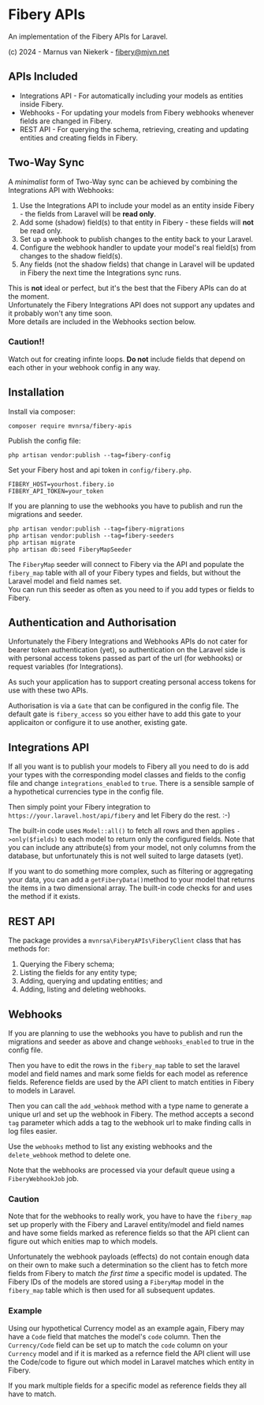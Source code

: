 # Fibery APIs

An implementation of the Fibery APIs for Laravel.

(c) 2024 - Marnus van Niekerk - fibery@mjvn.net

## APIs Included

- Integrations API - For automatically including your models as entities inside Fibery.
- Webhooks - For updating your models from Fibery webhooks whenever fields are changed in Fibery.
- REST API - For querying the schema, retrieving, creating and updating entities and creating fields in Fibery.

## Two-Way Sync

A *minimalist* form of Two-Way sync can be achieved by combining the Integrations API with Webhooks:

1. Use the Integrations API to include your model as an entity inside Fibery - the fields from Laravel will be **read only**.
2. Add some (shadow) field(s) to that entity in Fibery - these fields will **not** be read only.
3. Set up a webhook to publish changes to the entity back to your Laravel.
4. Configure the webhook handler to update your model's real field(s) from changes to the shadow field(s).
5. Any fields (not the shadow fields) that change in Laravel will be updated in Fibery the next time the
Integrations sync runs.

This is **not** ideal or perfect, but it's the best that the Fibery APIs can do at the moment.  
Unfortunately the Fibery Integrations API does not support any updates and it probably won't any time soon.  
More details are included in the Webhooks section below.

### Caution!!

Watch out for creating infinte loops.  **Do not** include fields that depend on each other in your webhook config in any way.

## Installation

Install via composer:

```
composer require mvnrsa/fibery-apis
```

Publish the config file:
```
php artisan vendor:publish --tag=fibery-config
```

Set your Fibery host and api token in `config/fibery.php`.
```
FIBERY_HOST=yourhost.fibery.io
FIBERY_API_TOKEN=your_token
```

If you are planning to use the webhooks you have to publish and run the migrations and seeder.
```
php artisan vendor:publish --tag=fibery-migrations
php artisan vendor:publish --tag=fibery-seeders
php artisan migrate
php artisan db:seed FiberyMapSeeder
```

The `FiberyMap` seeder will connect to Fibery via the API and populate the `fibery_map` table with all of your
Fibery types and fields, but without the Laravel model and field names set.  
You can run this seeder as often as you need to if you add types or fields to Fibery.

## Authentication and Authorisation

Unfortunately the Fibery Integrations and Webhooks APIs do not cater for bearer token authentication (yet),
so authentication on the Laravel side is with personal access tokens passed as part of the url (for webhooks)
or request variables (for Integrations).

As such your application has to support creating personal access tokens for use with these two APIs.

Authorisation is via a `Gate` that can be configured in the config file.  The default gate is  `fibery_access`
so you either have to add this gate to your applicaiton or configure it to use another, existing gate.

## Integrations API

If all you want is to publish your models to Fibery all you need to do is add your types with the corresponding
model classes and fields to the config file and change `integrations_enabled` to `true`.
There is a sensible sample of a hypothetical currencies type in the config file.

Then simply point your Fibery integration to `https://your.laravel.host/api/fibery` and let Fibery do the rest. :-)

The built-in code uses `Model::all()` to fetch all rows and then applies `->only($fields)` to each model to
return only the configured fields.  Note that you can include any attribute(s) from your model, not only columns
from the database, but unfortunately this is not well suited to large datasets (yet).

If you want to do something more complex, such as filtering or aggregating your data, you can add a
`getFiberyData()`method to your model that returns the items in a two dimensional array.
The built-in code checks for and uses the method if it exists.

## REST API

The package provides a `mvnrsa\FiberyAPIs\FiberyClient` class that has methods for:

1. Querying the Fibery schema;
2. Listing the fields for any entity type;
3. Adding, querying and updating entities; and
4. Adding, listing and deleting webhooks.

## Webhooks

If you are planning to use the webhooks you have to publish and run the migrations and seeder as above
and change `webhooks_enabled` to true in the config file.   

Then you have to edit the rows in the `fibery_map` table to set the laravel model and field names
and mark some fields for each model as reference fields.  Reference fields are used by the API client to
match entities in Fibery to models in Laravel.

Then you can call the `add_webhook` method with a type name to generate a unique url and set up the webhook
in Fibery.
The method accepts a second `tag` parameter which adds a tag to the webhook url to make finding calls in log files
easier.

Use the `webhooks` method to list any existing webhooks and the `delete_webhook` method to delete one.

Note that the webhooks are processed via your default queue using a `FiberyWebhookJob` job.

### Caution

Note that for the webhooks to really work, you have to have the `fibery_map` set up properly with the
Fibery and Laravel entity/model and field names and have some fields marked as reference fields so that
the API client can figure out which enities map to which models.

Unfortunately the webhook payloads (effects) do not contain enough data on their own to make such a determination
so the client has to fetch more fields from Fibery to match *the first time* a specific model is updated.
The Fibery IDs of the models are stored using a `FiberyMap` model in the `fibery_map` table which is then used
for all subsequent updates.

### Example

Using our hypothetical Currency model as an example again, Fibery may have a `Code` field that matches the model's
`code` column.  Then the `Currency/Code` field can be set up to match the `code` column on your `Currency` model
and if it is marked as a refernce field the API client will use the Code/code to figure out which model in
Laravel matches which entity in Fibery.

If you mark multiple fields for a specific model as reference fields they all have to match.
